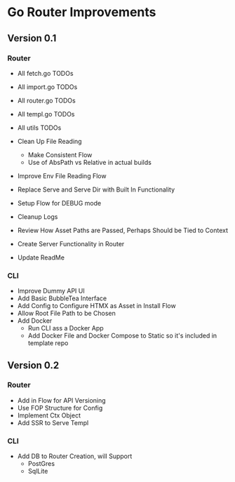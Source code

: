 # Go Router Improvements

## Version 0.1

### Router
* All fetch.go TODOs
* All import.go TODOs
* All router.go TODOs
* All templ.go TODOs
* All utils TODOs

* Clean Up File Reading
  * Make Consistent Flow
  * Use of AbsPath vs Relative in actual builds
* Improve Env File Reading Flow
* Replace Serve and Serve Dir with Built In Functionality
* Setup Flow for DEBUG mode
* Cleanup Logs
* Review How Asset Paths are Passed, Perhaps Should be Tied to Context
* Create Server Functionality in Router
* Update ReadMe

### CLI
* Improve Dummy API UI
* Add Basic BubbleTea Interface
* Add Config to Configure HTMX as Asset in Install Flow
* Allow Root File Path to be Chosen
* Add Docker 
  * Run CLI ass a Docker App
  * Add Docker File and Docker Compose to Static so it's included in template repo 

## Version 0.2

### Router
* Add in Flow for API Versioning
* Use FOP Structure for Config
* Implement Ctx Object
* Add SSR to Serve Templ

### CLI
* Add DB to Router Creation, will Support
  * PostGres
  * SqlLite